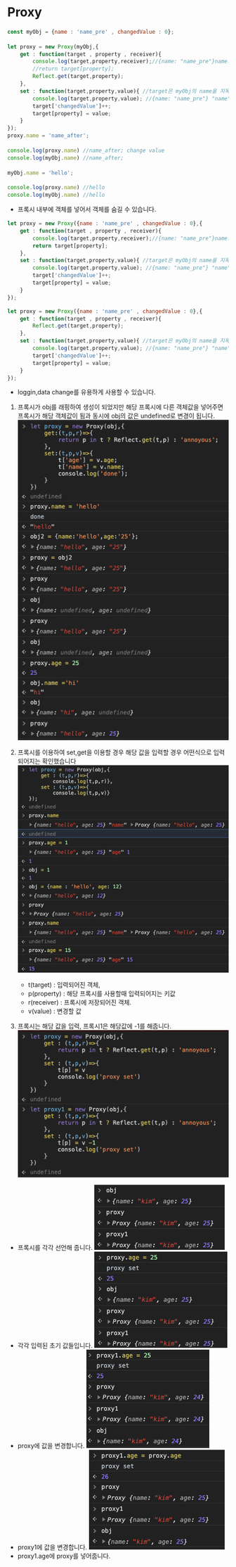 Proxy
===
```js
const myObj = {name : 'name_pre' , changedValue : 0};

let proxy = new Proxy(myObj,{
    get : function(target , property , receiver){ 
        console.log(target,property,receiver);//{name: "name_pre"}name: "name_pre"__proto__: Object "name" Proxy {name: "name_pre"}
        //return target[property];
        Reflect.get(target,property);
    },
    set : function(target,property,value){ //target은 myObj의 name을 지목합니다.
        console.log(target,property,value); //{name: "name_pre"} "name" "hello"
        target['changedValue']++;
        target[property] = value;
    }
});
proxy.name = 'name_after';

console.log(proxy.name) //name_after; change value
console.log(myObj.name) //name_after;

myObj.name = 'hello';

console.log(proxy.name) //hello
console.log(myObj.name) //hello
```
* 프록시 내부에 객체를 넣어서 객체를 숨길 수 있습니다.
```js
let proxy = new Proxy({name : 'name_pre' , changedValue : 0},{
    get : function(target , property , receiver){ 
        console.log(target,property,receiver);//{name: "name_pre"}name: "name_pre"__proto__: Object "name" Proxy {name: "name_pre"}
        return target[property];
    },
    set : function(target,property,value){ //target은 myObj의 name을 지목합니다.
        console.log(target,property,value); //{name: "name_pre"} "name" "hello"
        target['changedValue']++;
        target[property] = value;
    }
});
```

```js
let proxy = new Proxy({name : 'name_pre' , changedValue : 0},{
    get : function(target , property , receiver){ 
        Reflect.get(target,property);
    },
    set : function(target,property,value){ //target은 myObj의 name을 지목합니다.
        console.log(target,property,value); //{name: "name_pre"} "name" "hello"
        target['changedValue']++;
        target[property] = value;
    }
});
```
* loggin,data change를 유용하게 사용할 수 있습니다.
1. 프록시가 obj를 래핑하여 생성이 되었지만 해당 프록시에 다른 객체값을 넣어주면 프록시가 해당 객체값이 됨과 동시에 obj의 값은 undefined로 변경이 됩니다.
![proxy1](./proxy1.png)

2. 프록시를 이용하여 set,get을 이용할 경우 해당 값을 입력할 경우 어떤식으로 입력되어지는 확인했습니다
![proxy2](./proxy2.png)

    * t(target) : 입력되어진 객체,
    * p(property) : 해당 프록시를 사용할때 입력되어지는 키값
    * r(receiver) : 프록시에 저장되어진 객체.
    * v(value) : 변경할 값

3. 프록시는 해당 값을 입력, 프록시1은 해당값에 -1를 해줍니다.
![proxy2](./proxysetting.png)
* 프록시를 각각 선언해 줍니다.
![proxy2](./proxyprint.png)
* 각각 입력된 초기 값들입니다.
![proxy2](./proxychange.png)
* proxy에 값을 변경합니다.
![proxy2](./proxy1change.png)
* proxy1에 값을 변경합니다.
![proxy2](./proxy1inproxy.png)
* proxy1.age에 proxy를 넣어줍니다.
